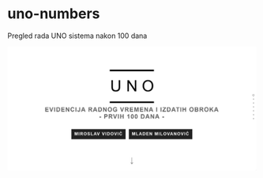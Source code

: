 # uno-numbers
Pregled rada UNO sistema nakon 100 dana 

![In a single picture](https://raw.githubusercontent.com/miroslavvidovic/uno-numbers/master/image.png)
